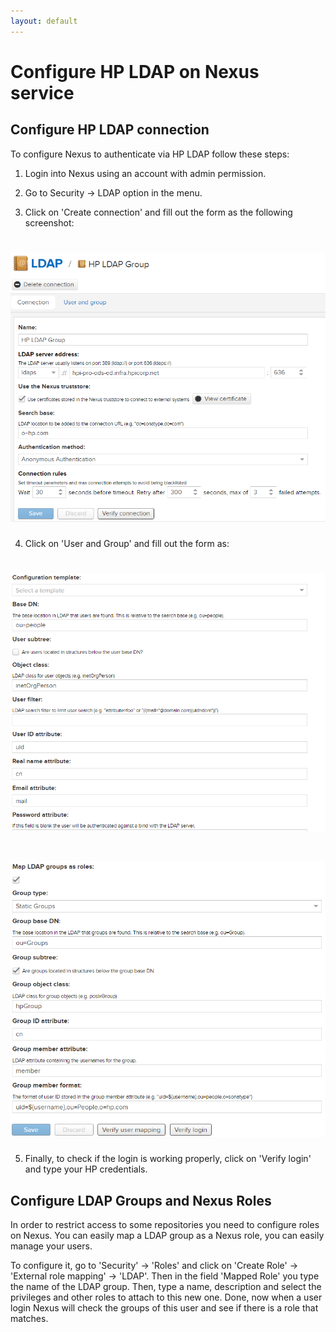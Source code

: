 ```yaml
---
layout: default
---
```

# Configure HP LDAP on Nexus service

## Configure HP LDAP connection

To configure Nexus to authenticate via HP LDAP follow these steps:

1) Login into Nexus using an account with admin permission.

2) Go to Security -> LDAP option in the menu.

3) Click on 'Create connection' and fill out the form as the following screenshot:

# ![Connection](./conf_ldap_nexus.png)

4) Click on 'User and Group' and fill out the form as:

# ![Users and Groups](./conf_users_ldap_nexus_1.png)
# ![Users and Groups](./conf_users_ldap_nexus_2.png)

5) Finally, to check if the login is working properly, click on 'Verify login' and type your HP credentials.

## Configure LDAP Groups and Nexus Roles

In order to restrict access to some repositories you need to configure roles on Nexus.
You can easily map a LDAP group as a Nexus role, you can easily manage your users.

To configure it, go to 'Security' -> 'Roles' and click on 'Create Role' -> 'External role mapping' -> 'LDAP'.
Then in the field 'Mapped Role' you type the name of the LDAP group. Then, type a name, description and select the privileges and other roles to attach to this new one.
Done, now when a user login Nexus will check the groups of this user and see if there is a role that matches.
